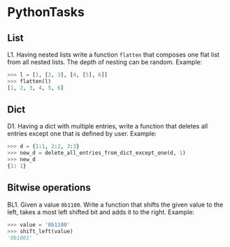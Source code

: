 # PythonTasks

## List

L1. Having nested lists write a function `flatten` that composes one flat list from all nested lists. 
The depth of nesting can be random. Example:
```python
>>> l = [1, [2, 3], [4, [5], 6]]
>>> flatten(l)
[1, 2, 3, 4, 5, 6]
```

## Dict

D1. Having a dict with multiple entries, write a function that deletes all entries except one that is defined by user. Example:
```python
>>> d = {1:1, 2:2, 3:3}
>>> new_d = delete_all_entries_from_dict_except_one(d, 1)
>>> new_d
{1: 1}
```

## Bitwise operations
BL1. Given a value `0b1100`. Write a function that shifts the given value to the left, takes a most left shifted bit and adds it to the right. Example:
```python
>>> value = '0b1100'
>>> shift_left(value)
'0b1001'
```
